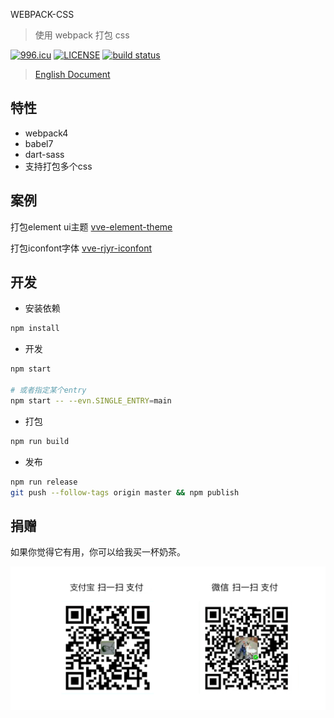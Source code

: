 WEBPACK-CSS

> 使用 webpack 打包 css

[![996.icu](https://img.shields.io/badge/link-996.icu-red.svg)](https://996.icu)
[![LICENSE](https://img.shields.io/badge/license-Anti%20996-blue.svg)](https://github.com/996icu/996.ICU/blob/master/LICENSE)
[![build status](https://travis-ci.org/nqdy666/webpack-css.svg?branch=master)](https://travis-ci.org/nqdy666/webpack-css.svg?branch=master)

> [English Document](./README_EN.md)

## 特性
- webpack4
- babel7
- dart-sass
- 支持打包多个css

## 案例

打包element ui主题 [vve-element-theme](https://github.com/vue-viewer-editor/vve-element-theme)

打包iconfont字体 [vve-rjyr-iconfont](https://github.com/vue-viewer-editor/vve-rjyr-iconfont)


## 开发

- 安装依赖

```bash
npm install
```

- 开发

```bash
npm start

# 或者指定某个entry
npm start -- --evn.SINGLE_ENTRY=main
```

- 打包

```bash
npm run build
```

- 发布

```bash
npm run release
git push --follow-tags origin master && npm publish
```

## 捐赠

如果你觉得它有用，你可以给我买一杯奶茶。

<img width="650" src="https://raw.githubusercontent.com/nqdy666/webpack-css/master/qrcode-donation.png" alt="donation">
